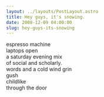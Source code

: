 ```yaml
---
layout: ../layouts/PostLayout.astro
title: Hey guys, it's snowing.
date: 2008-12-09 04:00:00
slug: hey-guys-its-snowing
---
```


espresso machine  
laptops open  
a saturday evening mix  
of social and scholarly.  
words and a cold wind grin  
gush  
childlike  
through the door

